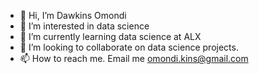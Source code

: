 - 👋 Hi, I’m Dawkins Omondi
- 👀 I’m interested in data science
- 🌱 I’m currently learning data science at ALX 
- 💞️ I’m looking to collaborate on data science projects. 
- 📫 How to reach me. Email me omondi.kins@gmail.com

<!---
daw-kins/daw-kins is a ✨ special ✨ repository because its `README.md` (this file) appears on your GitHub profile.
You can click the Preview link to take a look at your changes.
--->
